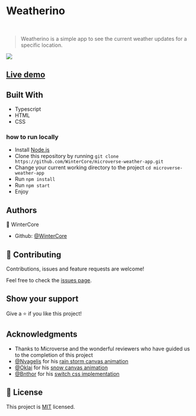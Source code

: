 # Weatherino

<br/>

> Weatherino is a simple app to see the current weather updates for a specific location.


![](demo.gif)


## [Live demo](https://wintercore.github.io/microverse-weather-app)

## Built With

- Typescript
- HTML
- CSS

### how to run locally

- Install [Node.js](https://nodejs.org/en/download/)
- Clone this repository by running `git clone https://github.com/WinterCore/microverse-weather-app.git`
- Change your current working directory to the project `cd microverse-weather-app`
- Run `npm install`
- Run `npm start`
- Enjoy


## Authors

👤 WinterCore

- Github: [@WinterCore](https://github.com/WinterCore)


## 🤝 Contributing

Contributions, issues and feature requests are welcome!

Feel free to check the [issues page](issues/).

## Show your support

Give a ⭐️ if you like this project!

## Acknowledgments

- Thanks to Microverse and the wonderful reviewers who have guided us to the completion of this project
- [@Nvagelis](https://codepen.io/Nvagelis/details/yaQGAL) for his [rain storm canvas animation](https://codepen.io/Nvagelis/pen/yaQGAL?editors=0010)
- [@Oklai](https://codepen.io/oklai) for his [snow canvas animation](https://codepen.io/oklai/pen/DvChG)
- [@Bnthor](https://codepen.io/bnthor) for his [switch css implementation](https://codepen.io/bnthor/pen/WQBNxO)

## 📝 License

This project is [MIT](LICENSE) licensed.
